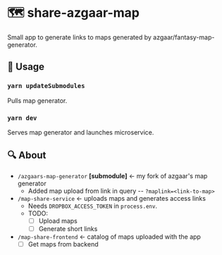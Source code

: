 # 🗺️ share-azgaar-map

Small app to generate links to maps generated by azgaar/fantasy-map-generator.

## 🔌 Usage

### `yarn updateSubmodules`

Pulls map generator.

### `yarn dev`

Serves map generator and launches microservice.

## 🔍 About

- `/azgaars-map-generator` **[submodule]** <- my fork of azgaar's map generator
  - Added map upload from link in query -- `?maplink=<link-to-map>`
- `/map-share-service` <- uploads maps and generates access links
  - Needs `DROPBOX_ACCESS_TOKEN` in `process.env`.
  - TODO:
    - [ ] Upload maps
    - [ ] Generate short links
- `/map-share-frontend` <- catalog of maps uploaded with the app
  - [ ] Get maps from backend

